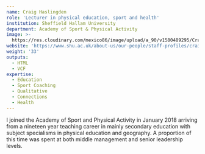 ```yaml
---
name: Craig Haslingden
role: 'Lecturer in physical education, sport and health'
institution: Sheffield Hallam University
department: Academy of Sport & Physical Activity
image: >-
  https://res.cloudinary.com/mexico86/image/upload/a_90/v1580489295/Craig_Haslingden_dvvgyo.jpg
website: 'https://www.shu.ac.uk/about-us/our-people/staff-profiles/craig-haslingden'
weight: '33'
outputs:
  - HTML
  - VCF
expertise:
  - Education
  - Sport Coaching
  - Qualitative
  - Connections
  - Health
---
```


<!--StartFragment-->

I joined the Academy of Sport and Physical Activity in January 2018 arriving from a nineteen year teaching career in mainly secondary education with subject specialisms in physical education and geography. A proportion of this time was spent at both middle management and senior leadership levels.

<!--EndFragment-->
